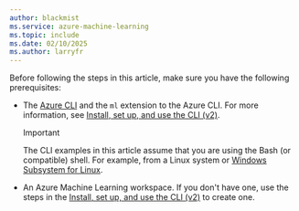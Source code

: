 ```yaml
---
author: blackmist
ms.service: azure-machine-learning
ms.topic: include
ms.date: 02/10/2025
ms.author: larryfr
---
```


Before following the steps in this article, make sure you have the following prerequisites:

* The [Azure CLI](/cli/azure/) and the `ml` extension to the Azure CLI. For more information, see [Install, set up, and use the CLI (v2)](../how-to-configure-cli.md).

    > [!IMPORTANT]
    > The CLI examples in this article assume that you are using the Bash (or compatible) shell. For example, from a Linux system or [Windows Subsystem for Linux](/windows/wsl/about). 
 
* An Azure Machine Learning workspace. If you don't have one, use the steps in the [Install, set up, and use the CLI (v2)](../how-to-configure-cli.md) to create one.
